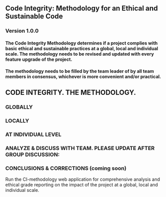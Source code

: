 ## Code Integrity: Methodology for an Ethical and Sustainable Code
### Version 1.0.0

#### The Code Integrity Methodology determines if a project complies with basic ethical and sustainable practices at a global, local and individual scale. The methodology needs to be revised and updated with every feature upgrade of the project.

#### The methodology needs to be filled by the team leader of by all team members in consensus, whichever is more convenient and/or practical.

## CODE INTEGRITY. THE METHODOLOGY.

### GLOBALLY



### LOCALLY



### AT INDIVIDUAL LEVEL



### ANALYZE & DISCUSS WITH TEAM. PLEASE UPDATE AFTER GROUP DISCUSSION:



### CONCLUSIONS & CORRECTIONS (**coming soon**)

Run the CI-methodology web application for comprehensive analysis and ethical grade reporting on the impact of the project at a global, local and individual scale.
